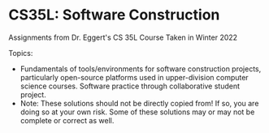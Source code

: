 # CS35L: Software Construction 
Assignments from Dr. Eggert's CS 35L Course Taken in Winter 2022

Topics: <br />
- Fundamentals of tools/environments for software construction projects, particularly open-source platforms 
used in upper-division computer science courses. Software practice through collaborative student project.
- Note: These solutions should not be directly copied from! If so, you are doing so at your own risk. Some of these solutions may or may not be complete or correct as well.
